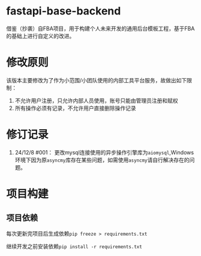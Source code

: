 # fastapi-base-backend
借鉴（抄袭）自FBA项目，用于构建个人未来开发的通用后台模板工程，基于FBA的基础上进行自定义的改进。

# 修改原则
该版本主要修改为了作为小范围/小团队使用的内部工具平台服务，故做出如下限制：
1. 不允许用户注册，只允许内部人员使用，账号只能由管理员注册和赋权
2. 所有操作必须有记录，不允许用户直接删除操作记录

# 修订记录
1. 24/12/8 #001： 更改mysql连接使用的异步操作引擎库为`aiomysql`,Windows环境下因为原`asyncmy`库存在某些问题，如需使用`asyncmy`请自行解决存在的问题。

# 项目构建
## 项目依赖
每次更新完项目后生成依赖`pip freeze > requirements.txt`

继续开发之前安装依赖`pip install -r requirements.txt`